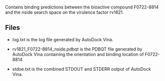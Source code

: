 Contains binding predictions between the bioactive compound F0722-8814 and the nside search space on the virulence factor rv1821.

## Files

- log.txt is the log file generated by AutoDock Vina.

- rv1821_F0722-8814_nside.pdbqt is the PDBQT file generated by AutoDock Vina containing the orientation and binding location of F0722-8814.

- stdoe.txt is the combined STDOUT and STDERR output of AutoDock Vina.

